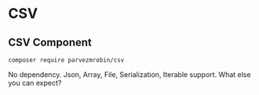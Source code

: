 # CSV
## CSV Component

``composer require parvezmrobin/csv``

No dependency.
Json, Array, File, Serialization, Iterable support. What else you can expect?
